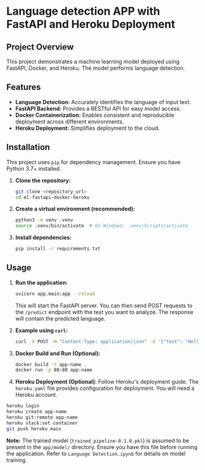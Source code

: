 # Language detection APP with FastAPI and Heroku Deployment

## Project Overview

This project demonstrates a machine learning model deployed using FastAPI, Docker, and Heroku.  The model performs language detection.

## Features

* **Language Detection:**  Accurately identifies the language of input text.
* **FastAPI Backend:**  Provides a RESTful API for easy model access.
* **Docker Containerization:** Enables consistent and reproducible deployment across different environments.
* **Heroku Deployment:**  Simplifies deployment to the cloud.


## Installation

This project uses `pip` for dependency management.  Ensure you have Python 3.7+ installed.

1. **Clone the repository:**
   ```bash
   git clone <repository_url>
   cd ml-fastapi-docker-heroku
   ```

2. **Create a virtual environment (recommended):**
   ```bash
   python3 -m venv .venv
   source .venv/bin/activate  # On Windows: .venv\Scripts\activate
   ```

3. **Install dependencies:**
   ```bash
   pip install -r requirements.txt
   ```

## Usage

1. **Run the application:**
   ```bash
   uvicorn app.main:app --reload
   ```
   This will start the FastAPI server.  You can then send POST requests to the `/predict` endpoint with the text you want to analyze.  The response will contain the predicted language.

2. **Example using `curl`:**

   ```bash
   curl -X POST -H "Content-Type: application/json" -d '{"text": "Hello, world!"}' http://localhost:8000/predict
   ```

3. **Docker Build and Run (Optional):**
   ```bash
   docker build -t app-name .
   docker run -p 80:80 app-name
   ```

4. **Heroku Deployment (Optional):**
   Follow Heroku's deployment guide.  The `heroku.yaml` file provides configuration for deployment.  You will need a Heroku account.
```bash
heroku login
heroku create app-name
heroku git:remote app-name
heroku stack:set container
git push heroku main
```

**Note:**  The trained model (`trained_pipeline-0.1.0.pkl`) is assumed to be present in the `app/model/` directory.  Ensure you have this file before running the application.  Refer to `Language Detection.ipynb` for details on model training.
